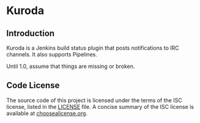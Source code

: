 # Kuroda

## Introduction

Kuroda is a Jenkins build status plugin that posts notifications to IRC channels. It also supports Pipelines.

Until 1.0, assume that things are missing or broken.

## Code License
The source code of this project is licensed under the terms of the ISC license, listed in the [LICENSE](LICENSE.md) file. A concise summary of the ISC license is available at [choosealicense.org](http://choosealicense.com/licenses/isc/).
